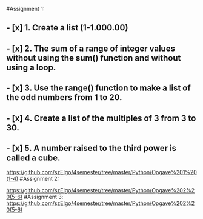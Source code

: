 #Assignment 1:
## - [x] 1. Create a list (1-1.000.00)
## - [x] 2. The sum of a range of integer values without using the sum() function and without using a loop.
## - [x] 3. Use the range() function to make a list of the odd numbers from 1 to 20. 
## - [x] 4. Create a list of the multiples of 3 from 3 to 30.
## - [x] 5. A number raised to the third power is called a cube.
https://github.com/szEIgo/4semester/tree/master/Python/Opgave%201%20(1-4)
#Assignment 2:



https://github.com/szEIgo/4semester/tree/master/Python/Opgave%202%20(5-6)
#Assignment 3:
https://github.com/szEIgo/4semester/tree/master/Python/Opgave%202%20(5-6)


